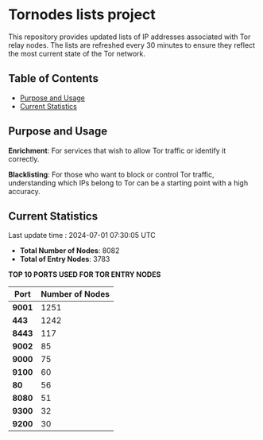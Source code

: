 # Tornodes lists project

This repository provides updated lists of IP addresses associated with Tor relay nodes. The lists are refreshed every 30 minutes to ensure they reflect the most current state of the Tor network.

## Table of Contents

- [Purpose and Usage](#purpose-and-usage)
- [Current Statistics](#current-statistics)


## Purpose and Usage

**Enrichment**: For services that wish to allow Tor traffic or identify it correctly.

**Blacklisting**: For those who want to block or control Tor traffic, understanding which IPs belong to Tor can be a starting point with a high accuracy.

## Current Statistics

Last update time : 2024-07-01 07:30:05 UTC

- **Total Number of Nodes**: 8082
- **Total of Entry Nodes**: 3783

**TOP 10 PORTS USED FOR TOR ENTRY NODES**

| **Port** | **Number of Nodes** |
|------|-----------------|
| **9001**   | 1251  |
| **443**   | 1242  |
| **8443**   | 117  |
| **9002**   | 85  |
| **9000**   | 75  |
| **9100**   | 60  |
| **80**   | 56  |
| **8080**   | 51  |
| **9300**   | 32  |
| **9200**   | 30  |

